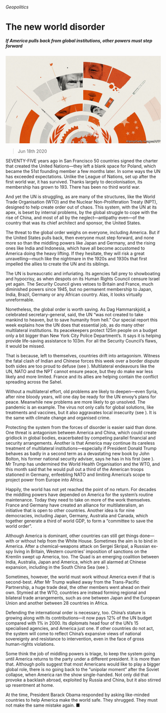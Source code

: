 ###### Geopolitics

# The new world disorder 

##### If America pulls back from global institutions, other powers must step forward 

![image](images/20200620_LDD003_0.jpg) 

> Jun 18th 2020 

SEVENTY-FIVE years ago in San Francisco 50 countries signed the charter that created the United Nations—they left a blank space for Poland, which became the 51st founding member a few months later. In some ways the UN has exceeded expectations. Unlike the League of Nations, set up after the first world war, it has survived. Thanks largely to decolonisation, its membership has grown to 193. There has been no third world war.

And yet the UN is struggling, as are many of the structures, like the World Trade Organisation (WTO) and the Nuclear Non-Proliferation Treaty (NPT), designed to help create order out of chaos. This system, with the UN at its apex, is beset by internal problems, by the global struggle to cope with the rise of China, and most of all by the neglect—antipathy even—of the country that was its chief architect and sponsor, the United States.


The threat to the global order weighs on everyone, including America. But if the United States pulls back, then everyone must step forward, and none more so than the middling powers like Japan and Germany, and the rising ones like India and Indonesia, which have all become accustomed to America doing the heavy lifting. If they hesitate, they will risk a great unravelling—much like the nightmare in the 1920s and 1930s that first impelled the allies to create the UN and its siblings.

The UN is bureaucratic and infuriating. Its agencies fall prey to showboating and hypocrisy, as when despots on its Human Rights Council censure Israel yet again. The Security Council gives vetoes to Britain and France, much diminished powers since 1945, but no permanent membership to Japan, India, Brazil, Germany or any African country. Alas, it looks virtually unreformable.

Nonetheless, the global order is worth saving. As Dag Hammarskjold, a celebrated secretary-general, said, the UN “was not created to take mankind to heaven, but to save humanity from hell.” Our special report this week explains how the UN does that essential job, as do many other multilateral institutions. Its peacekeepers protect 125m people on a budget only a bit bigger than New York City Police Department’s. It says it is helping provide life-saving assistance to 103m. For all the Security Council’s flaws, it would be missed.

That is because, left to themselves, countries drift into antagonism. Witness the fatal clash of Indian and Chinese forces this week over a border dispute both sides are too proud to defuse (see ). Multilateral endeavours like the UN, NATO and the NPT cannot ensure peace, but they do make war less likely and more limited. France and its allies are helping contain the conflict spreading across the Sahel.

Without a multilateral effort, old problems are likely to deepen—even Syria, after nine bloody years, will one day be ready for the UN envoy’s plans for peace. Meanwhile new problems are more likely to go unsolved. The pandemic is an example. The virus not only calls for global solutions, like treatments and vaccines, but it also aggravates local insecurity (see ). It is the same with climate change and organised crime.


Protecting the system from the forces of disorder is easier said than done. One threat is antagonism between America and China, which could create gridlock in global bodies, exacerbated by competing parallel financial and security arrangements. Another is that America may continue its careless treatment of multilateral institutions—especially if President Donald Trump behaves as badly in a second term as a devastating new book by John Bolton, his former national security adviser, says he has in his first (see ). Mr Trump has undermined the World Health Organisation and the WTO, and this month said that he would pull out a third of the American troops stationed in Germany, enfeebling NATO and limiting America’s scope to project power from Europe into Africa.

Happily, the world has not yet reached the point of no return. For decades the middling powers have depended on America for the system’s routine maintenance. Today they need to take on more of the work themselves. France and Germany have created an alliance for multilateralism, an initiative that is open to other countries. Another idea is for nine democracies, including Japan, Germany, Australia and Canada, which together generate a third of world GDP, to form a “committee to save the world order”.

Although America is dominant, other countries can still get things done—with or without help from the White House. Sometimes the aim is to bind in America. After a chemical-weapons attack on Sergei Skripal, a Russian ex-spy living in Britain, Western countries’ imposition of sanctions on the Kremlin swept up America, too. The Quad is an emerging coalition between India, Australia, Japan and America, which are all alarmed at Chinese expansion, including in the South China Sea (see ).

Sometimes, however, the world must work without America even if that is second-best. After Mr Trump walked away from the Trans-Pacific Partnership, a huge trade deal, the other members went ahead on their own. Stymied at the WTO, countries are instead forming regional and bilateral trade arrangements, such as one between Japan and the European Union and another between 28 countries in Africa.

Defending the international order is necessary, too. China’s stature is growing along with its contributions—it now pays 12% of the UN budget compared with 1% in 2000. Its diplomats head four of the UN’s 15 specialised agencies, and America just one. If other countries do not act, the system will come to reflect China’s expansive views of national sovereignty and resistance to intervention, even in the face of gross human-rights violations.

Some think the job of middling powers is triage, to keep the system going until America returns to the party under a different president. It is more than that. Although polls suggest that most Americans would like to play a bigger global role, there is no going back to the “unipolar moment” after the Soviet collapse, when America ran the show single-handed. Not only did that provoke a backlash abroad, exploited by Russia and China, but it also stirred up resentment at home.

At the time, President Barack Obama responded by asking like-minded countries to help America make the world safe. They shrugged. They must not make the same mistake again. ■

